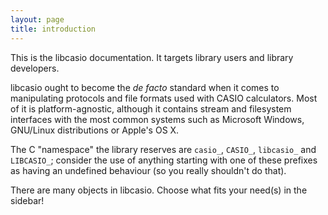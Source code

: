 ```yaml
---
layout: page
title: introduction
---
```

This is the libcasio documentation. It targets library users and library
developers.

libcasio ought to become the _de facto_ standard when it comes to manipulating
protocols and file formats used with CASIO calculators. Most of it is
platform-agnostic, although it contains stream and filesystem interfaces with
the most common systems such as Microsoft Windows, GNU/Linux distributions
or Apple's OS X.

The C "namespace" the library reserves are `casio_`, `CASIO_`, `libcasio_`
and `LIBCASIO_`; consider the use of anything starting with one of these
prefixes as having an undefined behaviour (so you really shouldn't do that).

There are many objects in libcasio. Choose what fits your need(s) in the
sidebar!
